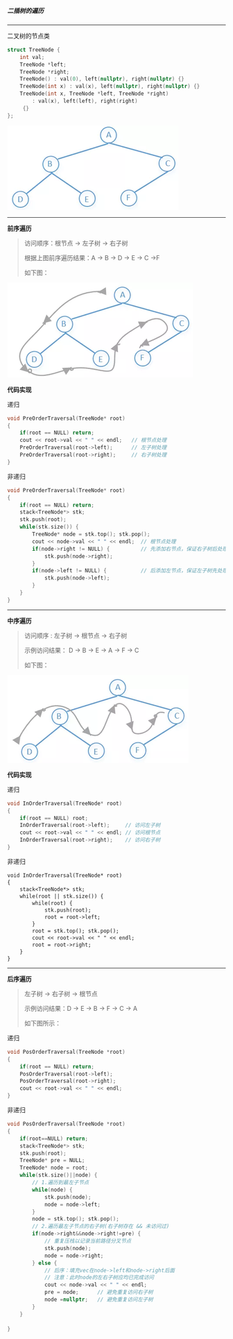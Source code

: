 #####  二插树的遍历

***

二叉树的节点类

```cpp
struct TreeNode {
    int val;
    TreeNode *left;
    TreeNode *right;
    TreeNode() : val(0), left(nullptr), right(nullptr) {}
    TreeNode(int x) : val(x), left(nullptr), right(nullptr) {}
    TreeNode(int x, TreeNode *left, TreeNode *right) 
        : val(x), left(left), right(right) 
     {}
};
```

!["原图"](../Sources/origin.webp "来自网络")

***

**前序遍历**

> 访问顺序：根节点 -> 左子树 -> 右子树
>
> 根据上图前序遍历结果：A -> B -> D -> E -> C ->F
>
> 如下图：

![前序遍历](../Sources/pre.webp "来自网络")

**代码实现**

递归

```cpp
void PreOrderTraversal(TreeNode* root) 
{
	if(root == NULL) return;
    cout << root->val << " " << endl;   // 根节点处理
    PreOrderTraversal(root->left);      // 左子树处理
    PreOrderTraversal(root->right);     // 右子树处理
}
```

非递归

```cpp
void PreOrderTraversal(TreeNode* root)
{
    if(root == NULL) return;
    stack<TreeNode*> stk;
    stk.push(root);
    while(stk.size()) {
        TreeNode* node = stk.top(); stk.pop();
        cout << node->val << " " << endl;  // 根节点处理
        if(node->right != NULL) {          // 先添加右节点，保证右子树后处理
            stk.push(node->right);
        }
        if(node->left != NULL) {           // 后添加左节点，保证左子树先处理
            stk.push(node->left);
        }
    }
}
```

***

**中序遍历**

> 访问顺序 : 左子树 ->  根节点 -> 右子树
>
> 示例访问结果：  D -> B -> E -> A -> F -> C
>
> 如下图：

![中序遍历](../Sources/mid.webp "来自网络")

**代码实现**

递归

```cpp
void InOrderTraversal(TreeNode* root) 
{
    if(root == NULL) root;
    InOrderTraversal(root->left);     // 访问左子树
    cout << root->val << " " << endl; // 访问根节点
    InOrderTraversal(root->right);    // 访问右子树
}
```

非递归

```
void InOrderTraversal(TreeNode* root) 
{
	stack<TreeNode*> stk;
	while(root || stk.size()) {
		while(root) {
			stk.push(root);
			root = root->left;
		}
		root = stk.top(); stk.pop();
		cout << root->val << " " << endl;
		root = root->right;
	}
}
```

***

**后序遍历**

> 左子树 -> 右子树 -> 根节点
>
> 示例访问结果：D -> E -> B -> F -> C -> A
>
> 如下图所示：

递归

```cpp
void PosOrderTraversal(TreeNode *root) 
{
	if(root == NULL) return;
    PosOrderTraversal(root->left);
    PosOrderTraversal(root->right);
    cout << root->val << " " << endl;
}
```

非递归

```cpp
void PosOrderTraversal(TreeNode *root) 
{
    if(root==NULL) return; 
    stack<TreeNode*> stk;
    stk.push(root);
    TreeNode* pre = NULL;
    TreeNode* node = root; 
    while(stk.size()||node) {
        // 1.遍历到最左子节点
        while(node) {
            stk.push(node);
            node = node->left;
        }
        node = stk.top(); stk.pop();
        // 2.遍历最左子节点的右子树(右子树存在 && 未访问过)
        if(node->right&&node->right!=pre) {
            // 重复压栈以记录当前路径分叉节点
            stk.push(node);
            node = node->right;
        } else {
            // 后序：填充vec在node->left和node->right后面
            // 注意：此时node的左右子树应均已完成访问
            cout << node->val << " " << endl;
            pre = node;      // 避免重复访问右子树
            node =nullptr;   // 避免重复访问左子树
        }
    }
    
}
```


